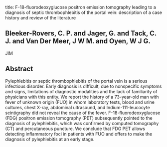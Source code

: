 title: F-18-fluorodeoxyglucose positron emission tomography leading to a diagnosis of septic thrombophlebitis of the portal vein: description of a case history and review of the literature

## Bleeker-Rovers, C. P. and Jager, G. and Tack, C. J. and Van Der Meer, J W M. and Oyen, W J G.
JIM


## Abstract
Pylephlebitis or septic thrombophlebitis of the portal vein is a serious infectious disorder. Early diagnosis is difficult, due to nonspecific symptoms and signs, limitations of diagnostic modalities and the lack of familiarity of physicians with this entity. We report the history of a 73-year-old man with fever of unknown origin (FUO) in whom laboratory tests, blood and urine cultures, chest X-ray, abdominal ultrasound, and Indium-111-leucocyte scintigraphy did not reveal the cause of the fever. F-18-fluorodeoxyglucose (FDG) positron emission tomography (PET) subsequently pointed to the diagnosis of pylephlebitis, which was confirmed by computed tomography (CT) and percutaneous puncture. We conclude that FDG PET allows detecting inflammatory foci in patients with FUO and offers to make the diagnosis of pylephlebitis at an early stage.

